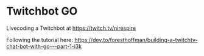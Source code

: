 # Twitchbot GO

Livecoding a Twitchbot at https://twitch.tv/nirespire

Following the tutorial here: https://dev.to/foresthoffman/building-a-twitchtv-chat-bot-with-go---part-1-i3k
